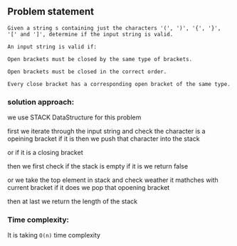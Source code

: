 ## Problem statement

```
Given a string s containing just the characters '(', ')', '{', '}', '[' and ']', determine if the input string is valid.

An input string is valid if:

Open brackets must be closed by the same type of brackets.

Open brackets must be closed in the correct order.

Every close bracket has a corresponding open bracket of the same type.
```

### solution approach:

we use STACK DataStructure for this problem

first we iterate through the input string and check the character is a opeining bracket if it is then we push that character into the stack

or if it is a closing bracket

then we first check if the stack is empty if it is we return false

or we take the top element in stack and check weather it mathches with current bracket if it does we pop that opoening bracket

then at last we return the length of the stack

### Time complexity:

It is taking `O(n)` time complexity
